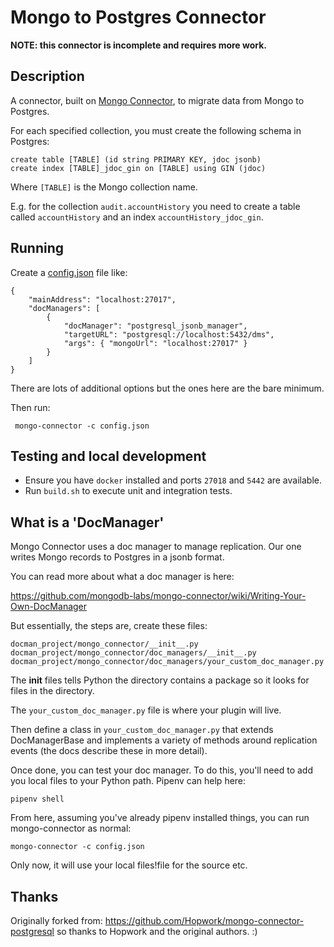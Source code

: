 # Mongo to Postgres Connector

**NOTE: this connector is incomplete and requires more work.**

## Description

A connector, built on
[Mongo Connector](https://github.com/mongodb-labs/mongo-connector),
to migrate data from Mongo to Postgres.

For each specified collection, you must create the following schema in Postgres:

    create table [TABLE] (id string PRIMARY KEY, jdoc jsonb)
    create index [TABLE]_jdoc_gin on [TABLE] using GIN (jdoc)

Where `[TABLE]` is the Mongo collection name. 

E.g. for the collection `audit.accountHistory` you need to create a table called `accountHistory` and an index `accountHistory_jdoc_gin`.

## Running

Create a
[config.json](https://github.com/mongodb-labs/mongo-connector/wiki/Configuration-Options)
file like:

    {
        "mainAddress": "localhost:27017",
        "docManagers": [
            {
                "docManager": "postgresql_jsonb_manager",
                "targetURL": "postgresql://localhost:5432/dms",
                "args": { "mongoUrl": "localhost:27017" }
            }
        ]
    }

There are lots of additional options but the ones here are the bare
minimum.

Then run:

     mongo-connector -c config.json

## Testing and local development

* Ensure you have `docker` installed and ports `27018` and `5442` are available. 
* Run `build.sh` to execute unit and integration tests. 
    
## What is a 'DocManager'

Mongo Connector uses a doc manager to manage replication. Our one
writes Mongo records to Postgres in a jsonb format.

You can read more about what a doc manager is here:

https://github.com/mongodb-labs/mongo-connector/wiki/Writing-Your-Own-DocManager

But essentially, the steps are, create these files:

    docman_project/mongo_connector/__init__.py
    docman_project/mongo_connector/doc_managers/__init__.py
    docman_project/mongo_connector/doc_managers/your_custom_doc_manager.py

The __init__ files tells Python the directory contains a package so it
looks for files in the directory.

The `your_custom_doc_manager.py` file is where your plugin will live.

Then define a class in `your_custom_doc_manager.py` that extends
DocManagerBase and implements a variety of methods around replication
events (the docs describe these in more detail).

Once done, you can test your doc manager. To do this, you'll need to
add you local files to your Python path. Pipenv can help here:

    pipenv shell

From here, assuming you've already pipenv installed things, you can
run mongo-connector as normal:

    mongo-connector -c config.json

Only now, it will use your local files!file for the source etc.

## Thanks

Originally forked from:
https://github.com/Hopwork/mongo-connector-postgresql so thanks to
Hopwork and the original authors. :)
